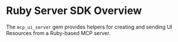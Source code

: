 # Ruby Server SDK Overview

The `mcp_ui_server` gem provides helpers for creating and sending UI Resources from a Ruby-based MCP server. 